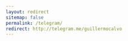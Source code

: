 ```yaml
---
layout: redirect
sitemap: false
permalink: /telegram/
redirect: http://telegram.me/guillermocalvo
---
```

